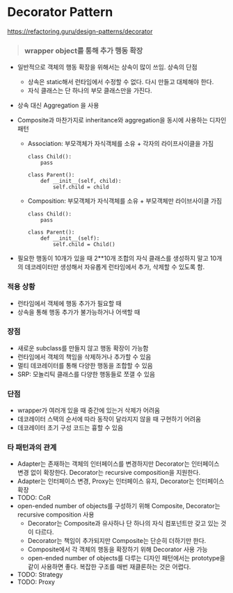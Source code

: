 # Decorator Pattern

https://refactoring.guru/design-patterns/decorator

> ### wrapper object를 통해 추가 행동 확장

- 일반적으로 객체의 행동 확장을 위해서는 상속이 많이 쓰임. 상속의 단점
  - 상속은 static해서 런타임에서 수정할 수 없다. 다시 만들고 대체해야 한다.
  - 자식 클래스는 단 하나의 부모 클래스만을 가진다.
- 상속 대신 Aggregation 을 사용
- Composite과 마찬가지로 inheritance와 aggregation을 동시에 사용하는 디자인 패턴

  - Association: 부모객체가 자식객체를 소유 + 각자의 라이프사이클을 가짐

    ```
    class Child():
        pass

    class Parent():
        def __init__(self, child):
            self.child = child
    ```

  - Composition: 부모객체가 자식객체를 소유 + 부모객체만 라이브사이클 가짐

    ```
    class Child():
        pass

    class Parent():
        def __init__(self):
            self.child = Child()
    ```

- 필요한 행동이 10개가 있을 때 2\*\*10개 조합의 자식 클래스를 생성하지 말고 10개의 데코레이터만 생성해서 자유롭게 런타임에서 추가, 삭제할 수 있도록 함.

### 적용 상황

- 런타임에서 객체에 행동 추가가 필요할 때
- 상속을 통해 행동 추가가 불가능하거나 어색할 때

### 장점

- 새로운 subclass를 만들지 않고 행동 확장이 가능함
- 런타임에서 객체의 책임을 삭제하거나 추가할 수 있음
- 멀티 데코레이터를 통해 다양한 행동을 조합할 수 있음
- SRP: 모놀리틱 클래스를 다양한 행동들로 쪼갤 수 있음

### 단점

- wrapper가 여러개 있을 때 중간에 있는거 삭제가 어려움
- 데코레이터 스택의 순서에 따라 동작이 달라지지 않을 때 구현하기 어려움
- 데코레이터 초기 구성 코드는 흉할 수 있음

### 타 패턴과의 관계

- Adapter는 존재하는 객체의 인터페이스를 변경하지만 Decorator는 인터페이스 변경 없이 확장한다. Decorator는 recursive composition을 지원한다.
- Adapter는 인터페이스 변경, Proxy는 인터페이스 유지, Decorator는 인터페이스 확장
- TODO: CoR
- open-ended number of objects를 구성하기 위해 Composite, Decorator는 recursive composition 사용
  - Decorator는 Composite과 유사하나 단 하나의 자식 컴포넌트만 갖고 있는 것이 다르다.
  - Decorator는 책임이 추가되지만 Composite는 단순히 더하기만 한다.
  - Composite에서 각 객체의 행동을 확장하기 위해 Decorator 사용 가능
  - open-ended number of objects를 다루는 디자인 패턴에서는 prototype을 같이 사용하면 좋다. 복잡한 구조를 매번 재클론하는 것은 어렵다.
- TODO: Strategy
- TODO: Proxy
